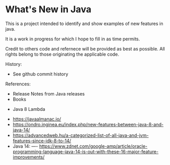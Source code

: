 What's New in Java
===================
This is a project intended to identify and show examples of new features in java.

It is a work in progress for which I hope to fill in as time permits.

Credit to others code and refernece will be provided as best as possible.  All rights belong to those originating the applicable code.

History:
- See github commit history

References:
- Release Notes from Java releases
- Books
 * Java 8 Lambda
- https://javaalmanac.io/
- https://ondro.inginea.eu/index.php/new-features-between-java-8-and-java-14/
- https://advancedweb.hu/a-categorized-list-of-all-java-and-jvm-features-since-jdk-8-to-14/
- Java 14:
—- https://www.zdnet.com/google-amp/article/oracle-programming-language-java-14-is-out-with-these-16-major-feature-improvements/
